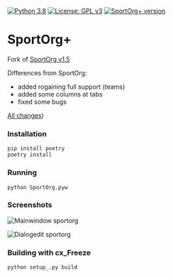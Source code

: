 [![Python 3.8](https://img.shields.io/badge/python-v3.8-blue.svg?logo=pythonlang)](https://www.python.org/downloads/)
[![License: GPL v3](https://img.shields.io/badge/license-GPLv3-blue.svg)](https://github.com/sportorg/pysport/blob/develop/LICENSE)
[![SportOrg+ version](https://img.shields.io/github/v/release/sembruk/sportorg-plus)](https://github.com/sembruk/sportorg-plus)

# SportOrg+

Fork of [SportOrg v1.5](https://github.com/sportorg/pysport)

Differences from SportOrg:
* added rogaining full support (teams)
* added some columns at tabs
* fixed some bugs

[All changes](https://github.com/sembruk/sportorg-plus/compare/3a69d94...master))

### Installation

```commandline
pip install poetry
poetry install
```

### Running

```commandline
python SportOrg.pyw
```

### Screenshots

![Mainwindow sportorg](img/mainwindow.png)

![Dialogedit sportorg](img/dialogedit.png)


### Building with cx_Freeze

`python setup_.py build`

